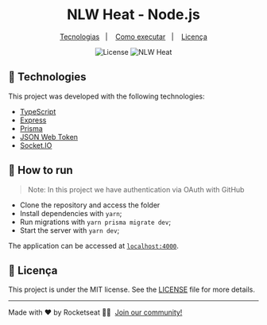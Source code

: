 <h1 align="center">NLW Heat - Node.js</h1>

<p align="center">
  <a href="#-tecnologias">Tecnologias</a>&nbsp;&nbsp;&nbsp;|&nbsp;&nbsp;&nbsp;
  <a href="#-como-executar">Como executar</a>&nbsp;&nbsp;&nbsp;|&nbsp;&nbsp;&nbsp;
  <a href="#-licença">Licença</a>
</p>

<p align="center">
  <img alt="License" src="https://img.shields.io/static/v1?label=license&message=MIT&color=8257E5&labelColor=000000">
  <img src="https://img.shields.io/static/v1?label=NLW&message=Heat&color=8257E5&labelColor=000000" alt="NLW Heat" />
</p>

## 🧪 Technologies

This project was developed with the following technologies:

- [TypeScript](https://www.typescriptlang.org/)
- [Express](https://expressjs.com/pt-br/)
- [Prisma](https://www.prisma.io/)
- [JSON Web Token](https://jwt.io/)
- [Socket.IO](https://socket.io/)

## 🚀 How to run

> Note: In this project we have authentication via OAuth with GitHub

- Clone the repository and access the folder
- Install dependencies with `yarn`;
- Run migrations with `yarn prisma migrate dev`;
- Start the server with `yarn dev`;

The application can be accessed at [`localhost:4000`](http://localhost:4000).

## 📄 Licença

This project is under the MIT license. See the [LICENSE](LICENSE) file for more details.

---

Made with ♥ by Rocketseat 👋🏻 &nbsp;[Join our community!](https://discordapp.com/invite/gCRAFhc)
